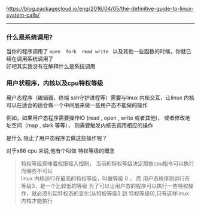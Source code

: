 https://blog.packagecloud.io/eng/2016/04/05/the-definitive-guide-to-linux-system-calls/
***
### 什么是系统调用?
当你的程序调用了 `open  fork  read write ` 以及其他一些函数的时候，你就已经在调用系统调用了  
好吧其实我没有在解释什么是系统调用

###  用户状程序，内核以及cpu特权等级
用户态程序（编辑器，终端 ssh守护进程等）需要与linux 内核交互，让linux 内核可以在适合的适合做一个中间层来做一些用户态不能做的操作

例如，如果用户态程序需要操作IO (read , open , write 或者其他)， 或者修改地址空间（map , sbrk 等等）， 则需要触发内核去调用相应的操作

是什么 阻止了用户态程序去做这些操作呢？

对于x86 cpu 来说,他有个叫做 特权等级的概念


> 特权等级意味着权限接入控制， 当前的特权等级决定那些cpu指令可以执行而哪些不可以  
>  linux 内核运行在最高的特权等级，叫做等级 0 ， 而 用户态程序则运行在等级3，是一个比较低的等级
> 为了可以让用户态的程序可以执行一些特权操作，就必须引起特权态的变化(从特权等级3 到 特权等级0),只有这样linux 内核才能执行



